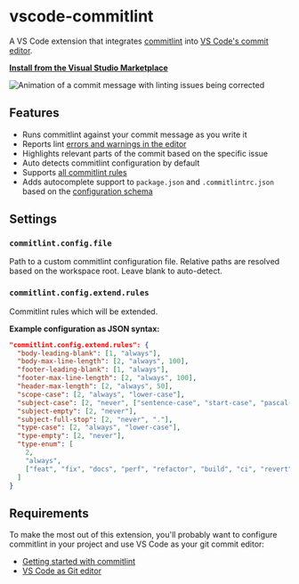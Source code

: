 # vscode-commitlint

A VS Code extension that integrates [commitlint](https://github.com/conventional-changelog/commitlint) into [VS Code's commit editor](https://code.visualstudio.com/docs/editor/versioncontrol#_vs-code-as-git-editor).

**[Install from the Visual Studio Marketplace](https://marketplace.visualstudio.com/items?itemName=joshbolduc.commitlint)**

![Animation of a commit message with linting issues being corrected](images/vscode-commitlint.png)

## Features

- Runs commitlint against your commit message as you write it
- Reports lint [errors and warnings in the editor](https://code.visualstudio.com/docs/editor/editingevolved#_errors-warnings)
- Highlights relevant parts of the commit based on the specific issue
- Auto detects commitlint configuration by default
- Supports [all commitlint rules](https://commitlint.js.org/#/reference-rules?id=available-rules)
- Adds autocomplete support to `package.json` and `.commitlintrc.json` based on the [configuration schema](https://json.schemastore.org/commitlintrc.json)

## Settings

### `commitlint.config.file`

Path to a custom commitlint configuration file. Relative paths are resolved based on the workspace root. Leave blank to auto-detect.

### `commitlint.config.extend.rules`

Commitlint rules which will be extended.

**Example configuration as JSON syntax:**

```json
"commitlint.config.extend.rules": {
  "body-leading-blank": [1, "always"],
  "body-max-line-length": [2, "always", 100],
  "footer-leading-blank": [1, "always"],
  "footer-max-line-length": [2, "always", 100],
  "header-max-length": [2, "always", 50],
  "scope-case": [2, "always", "lower-case"],
  "subject-case": [2, "never", ["sentence-case", "start-case", "pascal-case", "upper-case"]],
  "subject-empty": [2, "never"],
  "subject-full-stop": [2, "never", "."],
  "type-case": [2, "always", "lower-case"],
  "type-empty": [2, "never"],
  "type-enum": [
    2,
    "always",
    ["feat", "fix", "docs", "perf", "refactor", "build", "ci", "revert", "style", "test", "chore"]
  ]
}
```

## Requirements

To make the most out of this extension, you'll probably want to configure commitlint in your project and use VS Code as your git commit editor:

- [Getting started with commitlint](https://commitlint.js.org/#/?id=getting-started)
- [VS Code as Git editor](https://code.visualstudio.com/docs/editor/versioncontrol#_vs-code-as-git-editor)
